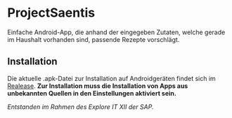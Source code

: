 # ProjectSaentis
Einfache Android-App, die anhand der eingegeben Zutaten, welche gerade im Haushalt vorhanden sind, passende Rezepte vorschlägt.


## Installation

Die aktuelle .apk-Datei zur Installation auf Androidgeräten findet sich im [Realease](/releases).
**Zur Installation muss die Installation von Apps aus unbekannten Quellen in den Einstellungen aktiviert sein.**


_Entstanden im Rahmen des Explore IT XII der SAP._
